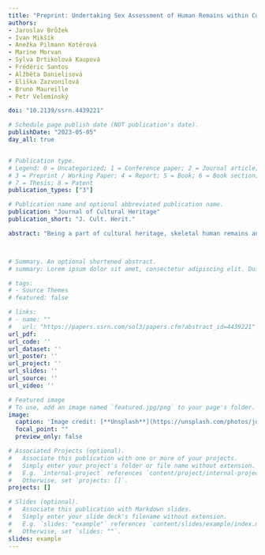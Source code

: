 ```yaml
---
title: "Preprint: Undertaking Sex Assessment of Human Remains within Cultural Heritage: Applicability of Minimally-Invasive Methods for Proteomic Sex Estimation from Enamel Peptides"
authors:
- Jaroslav Brůžek
- Ivan Mikšík
- Anežka Pilmann Kotěrová
- Marine Morvan
- Sylva Drtikolová Kaupová
- Frédéric Santos
- Alžběta Danielisová
- Eliška Zazvonilová
- Bruno Maureille
- Petr Velemínský

doi: "10.2139/ssrn.4439221"

# Schedule page publish date (NOT publication's date).
publishDate: "2023-05-05"
day_all: true


# Publication type.
# Legend: 0 = Uncategorized; 1 = Conference paper; 2 = Journal article;
# 3 = Preprint / Working Paper; 4 = Report; 5 = Book; 6 = Book section;
# 7 = Thesis; 8 = Patent
publication_types: ["3"]

# Publication name and optional abbreviated publication name.
publication: "Journal of Cultural Heritage"
publication_short: "J. Cult. Herit."

abstract: "Being a part of cultural heritage, skeletal human remains and grave objects are often the only evidence of people who lived many years, decades, or even centuries ago. Studies of skeletons from archaeological excavations of burial grounds are kept in the collections of museums and university workplaces. Their research requires an approach that preserves them for future generations, rather than damaging them. The first task in analyzing skeletal material is to determine the biological profile of the individual, especially sex estimation. For biological sex estimation from skeletal remains, it is important to use the least destructive methods, while providing reliability. Proteomics is a method that has been developing in recent years, where the presence of two types of amelogenin protein in tooth enamel can provide reliable estimation of biological sex in recent as well as past populations. Validation of proteomic sex estimation was performed in a set of 40 teeth of a recent and sub-recent population of known sex and achieved 100% accuracy. The application concerns 15 teeth of a medieval population where sex estimation by different morphological methods gave conflicting results. Furthermore, we used the proteomics method for a set of teeth of juvenile individuals of the medieval population where gender estimation by morphological methods is not possible. Proteomic sex estimation is usually characterized as non-destructive and convenient to use. This is the first study evaluating the destructiveness of this method in a sample of 20 teeth of the first set. After chemical treatment with 3% H2O2 and 5% HCl, microscopic morphological changes on the tooth surface were detected using a scanning electron microscope (SEM), while enamel loss of approximately 10% and dentin loss of only 2% were detected using microcomputed tomography."



# Summary. An optional shortened abstract.
# summary: Lorem ipsum dolor sit amet, consectetur adipiscing elit. Duis posuere tellus ac convallis placerat. Proin tincidunt magna sed ex sollicitudin condimentum.

# tags:
# - Source Themes
# featured: false

# links:
# - name: ""
#   url: "https://papers.ssrn.com/sol3/papers.cfm?abstract_id=4439221"
url_pdf: 
url_code: ''
url_dataset: ''
url_poster: ''
url_project: ''
url_slides: ''
url_source: ''
url_video: ''

# Featured image
# To use, add an image named `featured.jpg/png` to your page's folder. 
image:
  caption: 'Image credit: [**Unsplash**](https://unsplash.com/photos/jdD8gXaTZsc)'
  focal_point: ""
  preview_only: false

# Associated Projects (optional).
#   Associate this publication with one or more of your projects.
#   Simply enter your project's folder or file name without extension.
#   E.g. `internal-project` references `content/project/internal-project/index.md`.
#   Otherwise, set `projects: []`.
projects: []

# Slides (optional).
#   Associate this publication with Markdown slides.
#   Simply enter your slide deck's filename without extension.
#   E.g. `slides: "example"` references `content/slides/example/index.md`.
#   Otherwise, set `slides: ""`.
slides: example
---
```



